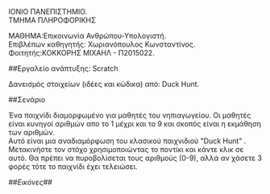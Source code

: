 ﻿ΙΟΝΙΟ ΠΑΝΕΠΙΣΤΗΜΙΟ.<br>
ΤΜΗΜΑ ΠΛΗΡΟΦΟΡΙΚΗΣ

ΜΑΘΗΜΑ:Επικοινωνία Ανθρώπου-Υπολογιστή.<br>
Επιβλέπων καθηγητής: Χωριανόπουλος Κωνσταντίνος.<br>
Φοιτητής:ΚΟΚΚΟΡΗΣ ΜΙΧΑΗΛ - Π2015022.<br>

##Εργαλείο ανάπτυξης: Scratch <br> 

Δανεισμός στοιχείων (ιδέες και κώδικα) από: Duck Hunt.<br> 


##Σενάριο<br>

Ένα παιχνίδι διαμορφωμένο για μαθητές του νηπιαγωγείου. Οι μαθητές είναι κυνηγοί αριθμών απο το 1 μέχρι και το 9 και σκοπός είναι η εκμάθηση των αριθμών.<br>
Αυτό είναι μια αναδιαμόρφωση του κλασικού παιχνιδιού "Duck Hunt" . Μετακινήστε τον στόχο χρησιμοποιώντας το ποντίκι και κάντε κλικ σε αυτό. Θα πρέπει να πυροβολίσεται τους αριθμούς (0-9), αλλά αν χάσετε 3 φορές τότε το παιχνίδι έχει τελειώσει.<br>

##_Εικόνες_##